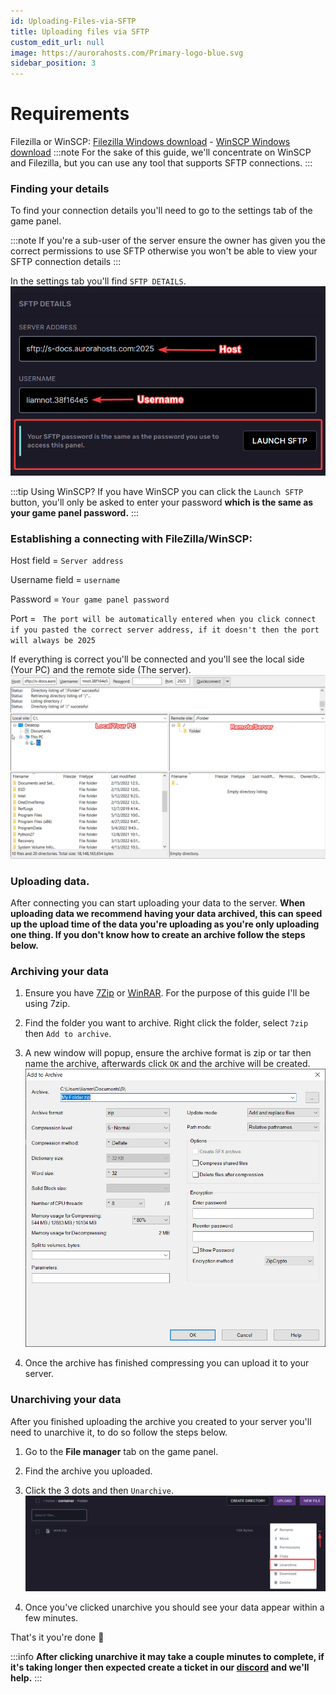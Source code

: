 ```yaml
---
id: Uploading-Files-via-SFTP
title: Uploading files via SFTP
custom_edit_url: null
image: https://aurorahosts.com/Primary-logo-blue.svg
sidebar_position: 3
---
```


# Requirements
Filezilla or WinSCP: [Filezilla Windows download](https://download.filezilla-project.org/client/FileZilla_3.59.0_win64_sponsored-setup.exe) - [WinSCP Windows download](https://winscp.net/download/WinSCP-5.19.6-Setup.exe)
:::note
For the sake of this guide, we'll concentrate on WinSCP and Filezilla, but you can use any tool that supports SFTP connections.
:::
### Finding your details
To find your connection details you'll need to go to the settings tab of the game panel.

:::note
If you're a sub-user of the server ensure the owner has given you the correct permissions to use SFTP otherwise you won't be able to view your SFTP connection details
:::

In the settings tab you'll find `SFTP DETAILS`.
![SFTP DETAILS](../../images/Game_servers/SFTP/SFTP_Details.png)

:::tip Using WinSCP?
If you have WinSCP you can click the `Launch SFTP` button, you'll only be asked to enter your password **which is the same as your game panel password.** 
:::

### Establishing a connecting with FileZilla/WinSCP:

Host field = `Server address`

Username field = `username`

Password = `Your game panel password`

Port = ` The port will be automatically entered when you click connect if you pasted the correct server address, if it doesn't then the port will always be 2025`

If everything is correct you'll be connected and you'll see the local side (Your PC) and the remote side (The server).
![SFTP_Filezilla](../../images/Game_servers/SFTP/SFTP_filezilla.png)

### Uploading data.

After connecting you can start uploading your data to the server. **When uploading data we recommend having your data archived, this can speed up the upload time of the data you're uploading as you're only uploading one thing. If you don't know how to create an archive follow the steps below.**

### Archiving your data

1. Ensure you have [7Zip](https://www.7-zip.org/download.html) or [WinRAR](https://www.win-rar.com/download.html?&L=0). For the purpose of this guide I'll be using 7zip.

2. Find the folder you want to archive. Right click the folder, select `7zip` then `Add to archive`.

3. A new window will popup, ensure the archive format is zip or tar then name the archive, afterwards click `OK` and the archive will be created.
![Add to archive](../../images/Game_servers/SFTP/Archive_details.png)

4. Once the archive has finished compressing you can upload it to your server.

### Unarchiving your data

After you finished uploading the archive you created to your server you'll need to unarchive it, to do so follow the steps below.

1. Go to the **File manager** tab on the game panel.

2. Find the archive you uploaded.

3. Click the 3 dots and then `Unarchive`.
![Unarchiving](../../images/Game_servers/SFTP/Unarchiving.png)

4. Once you've clicked unarchive you should see your data appear within a few minutes.

That's it you're done 🙂

:::info
**After clicking unarchive it may take a couple minutes to complete, if it's taking longer then expected create a ticket in our [discord](https://discord.gg/XxHx6PxwNn) and we'll help.**
:::